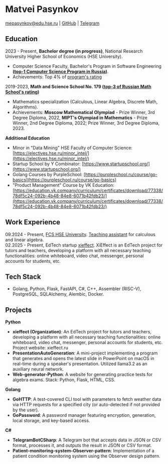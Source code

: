 # Matvei Pasynkov

mepasynkov@edu.hse.ru | [GitHub](https://github.com/matveipasynkov) | [Telegram](https://t.me/matveipasynkov)

## Education

2023 - Present, **Bachelor degree (in progress)**, National Research University Higher School of Economics (HSE University).
- Computer Science Faculty, Bachelor's Program in Software Engineering **([top-1 Computer Science Program in Russia](https://cs.hse.ru/en/about))**.
- Achievements: Top 4% of [program's rating](https://www.hse.ru/ba/se/ratings?course=1&from=913270764)

2019-2023, **Math and Science School No. 179 ([top-3 of Russian Math School's rating](https://ru.wikipedia.org/wiki/%D0%A8%D0%BA%D0%BE%D0%BB%D0%B0_%E2%84%96_179_(%D0%9C%D0%BE%D1%81%D0%BA%D0%B2%D0%B0)))**
- Mathematics specialization (Calculous, Linear Algebra, Discrete Math, Algorithms).
- Achievements: **Moscow Mathematical Olympiad** - Prize Winner, 3rd Degree Diploma, 2022, **MIPT's Olympiad in Mathematics** - Prize Winner, 2nd Degree Diploma, 2022; Prize Winner, 3rd Degree Diploma, 2023.

**Additional Education**
- Minor in "Data Mining" HSE Faculty of Computer Science: [https://electives.hse.ru/minor_intel/](https://electives.hse.ru/minor_intel/)
- Startup School by Y Combinator: [https://www.startupschool.org/](https://www.startupschool.org/)
- Golang Courses by PurpleSchool: [https://purpleschool.ru/course/go-basics](https://purpleschool.ru/course/go-basics)
- "Product Management" Course by VK Education: [https://education.vk.company/curriculum/certificates/download/77338/78df5c24-092b-4b48-84e8-6071b42fdb23/](https://education.vk.company/curriculum/certificates/download/77338/78df5c24-092b-4b48-84e8-6071b42fdb23/)

## Work Experience
09.2024 - Present, [FCS HSE University](https://cs.hse.ru/en/about). [Teaching assistant](https://cs.hse.ru/initiative/2024/2025-2) for calculous and linear algebra. <br>
02.2025 - Present, EdTech startup [xieffect](xieffect.ru). XiEffect is an EdTech project for tutors and teachers, developing a platform with all necessary teaching functionalities: online whiteboard, video chat, messenger, personal accounts for students, etc.

## Tech Stack

- Golang, Python, Flask, FastAPI, C#, C++, Assembler (RISC-V), PostgreSQL, SQLAlchemy, Alembic, Docker.

## Projects

**Python**
- **xieffect (Organization)**: An EdTech project for tutors and teachers, developing a platform with all necessary teaching functionalities: online whiteboard, video chat, messenger, personal accounts for students, etc. Project website: xieffect.ru
- **PresentationAutoGeneration**: A mini-project implementing a program that generates and opens the latest slide in PowerPoint on macOS in real-time during a speaker's presentation. Utilized llama3.2 as an auxiliary neural network.
- **Web-generator-Python**: A website for generating practice tests for algebra exams. Stack: Python, Flask, HTML, CSS.

**Golang**
- **GoHTTP**: A test-covered CLI tool with parameters to fetch weather data via HTTP requests for a specified city (or auto-detected if not provided by the user).
- **GoPassword**: A password manager featuring encryption, generation, local storage, and key-based access.

**C#**
- **TelegramBotCSharp**: A Telegram bot that accepts data in JSON or CSV format, processes it, and outputs the result in JSON or CSV format.
- **Patient-monitoring-system-Observer-pattern**: Implementation of a patient condition monitoring system using the Observer design pattern.
